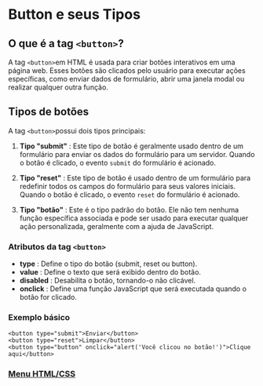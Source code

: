 # Button e seus Tipos

## O que é a tag `<button>`?

A tag `<button>`em HTML é usada para criar botões interativos em uma página web. Esses botões são clicados pelo usuário para executar ações específicas, como enviar dados de formulário, abrir uma janela modal ou realizar qualquer outra função.

## Tipos de botões

A tag `<button>`possui dois tipos principais:

1. **Tipo "submit"** : Este tipo de botão é geralmente usado dentro de um formulário para enviar os dados do formulário para um servidor. Quando o botão é clicado, o evento `submit` do formulário é acionado.

2. **Tipo "reset"** : Este tipo de botão é usado dentro de um formulário para redefinir todos os campos do formulário para seus valores iniciais. Quando o botão é clicado, o evento `reset` do formulário é acionado.

3. **Tipo "botão"** : Este é o tipo padrão do botão. Ele não tem nenhuma função específica associada e pode ser usado para executar qualquer ação personalizada, geralmente com a ajuda de JavaScript.

### Atributos da tag `<button>`

- **type** : Define o tipo do botão (submit, reset ou button).
- **value** : Define o texto que será exibido dentro do botão.
- **disabled** : Desabilita o botão, tornando-o não clicável.
- **onclick** : Define uma função JavaScript que será executada quando o botão for clicado.

### Exemplo básico

```
<button type="submit">Enviar</button>
<button type="reset">Limpar</button>
<button type="button" onclick="alert('Você clicou no botão!')">Clique aqui</button>
```

### [Menu HTML/CSS](../menu_html-css.md)